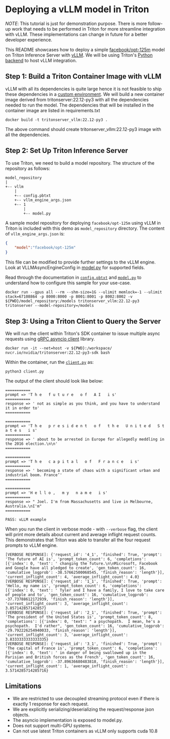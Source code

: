 <!-- 
# Copyright 2023, NVIDIA CORPORATION & AFFILIATES. All rights reserved.
#
# Redistribution and use in source and binary forms, with or without
# modification, are permitted provided that the following conditions
# are met:
#  * Redistributions of source code must retain the above copyright
#    notice, this list of conditions and the following disclaimer.
#  * Redistributions in binary form must reproduce the above copyright
#    notice, this list of conditions and the following disclaimer in the
#    documentation and/or other materials provided with the distribution.
#  * Neither the name of NVIDIA CORPORATION nor the names of its
#    contributors may be used to endorse or promote products derived
#    from this software without specific prior written permission.
#
# THIS SOFTWARE IS PROVIDED BY THE COPYRIGHT HOLDERS ``AS IS'' AND ANY
# EXPRESS OR IMPLIED WARRANTIES, INCLUDING, BUT NOT LIMITED TO, THE
# IMPLIED WARRANTIES OF MERCHANTABILITY AND FITNESS FOR A PARTICULAR
# PURPOSE ARE DISCLAIMED.  IN NO EVENT SHALL THE COPYRIGHT OWNER OR
# CONTRIBUTORS BE LIABLE FOR ANY DIRECT, INDIRECT, INCIDENTAL, SPECIAL,
# EXEMPLARY, OR CONSEQUENTIAL DAMAGES (INCLUDING, BUT NOT LIMITED TO,
# PROCUREMENT OF SUBSTITUTE GOODS OR SERVICES; LOSS OF USE, DATA, OR
# PROFITS; OR BUSINESS INTERRUPTION) HOWEVER CAUSED AND ON ANY THEORY
# OF LIABILITY, WHETHER IN CONTRACT, STRICT LIABILITY, OR TORT
# (INCLUDING NEGLIGENCE OR OTHERWISE) ARISING IN ANY WAY OUT OF THE USE
# OF THIS SOFTWARE, EVEN IF ADVISED OF THE POSSIBILITY OF SUCH DAMAGE.
-->


# Deploying a vLLM model in Triton

*NOTE*: This tutorial is just for demonstration purpose. There is more follow-up work
that needs to be performed in Triton for more streamline integration with vLLM. 
These implementations can change in future for a better developer experience.

This README showcases how to deploy a simple [facebook/opt-125m](https://huggingface.co/facebook/opt-125m) model on Triton Inference Server with [vLLM](https://github.com/vllm-project/vllm). We will be using Triton's [Python backend](https://github.com/triton-inference-server/python_backend) to host vLLM integration.

## Step 1: Build a Triton Container Image with vLLM

vLLM with all its dependencies is quite large hence it is not feasible to ship these dependencies in a [custom environment](https://github.com/triton-inference-server/python_backend#creating-custom-execution-environments).
We will build a new container image derived from tritonserver:22.12-py3 with all the dependencies needed to run the model.
The dependencies that will be installed in the container image are listed in requirements.txt

```
docker build -t tritonserver_vllm:22.12-py3 .
```

The above command should create tritonserver_vllm:22.12-py3 image with all the dependencies.

## Step 2: Set Up Triton Inference Server

To use Triton, we need to build a model repository. The structure of the repository as follows:
```
model_repository
|
+-- vllm
    |
    +-- config.pbtxt
    +-- vllm_engine_args.json
    +-- 1
        |
        +-- model.py
```

A sample model repository for deploying `facebook/opt-125m` using vLLM in Triton is included with this demo as `model_repository` directory. The content of `vllm_engine_args.json` is:

```json
{
    "model":"facebook/opt-125m"
}
```
This file can be modified to provide further settings to the vLLM engine. Look at VLLMAsyncEngineConfig in [model.py](model_repository/vllm/1/model.py) for supported fields.

Read through the documentation in [`config.pbtxt`](model_repository/vllm/config.pbtxt) and [`model.py`](model_repository/vllm/1/model.py) to
understand how to configure this sample for your use-case.


```
docker run --gpus all --rm --shm-size=1G --ulimit memlock=-1 --ulimit stack=67108864 -p 8000:8000 -p 8001:8001 -p 8002:8002 -v ${PWD}/model_repository:/models tritonserver_vllm:22.12-py3 tritonserver --model-repository=/models
```



## Step 3: Using a Triton Client to Query the Server

We will run the client within Triton's SDK container to issue multiple async requests using
[gRPC asyncio client](https://github.com/triton-inference-server/client/blob/main/src/python/library/tritonclient/grpc/aio/__init__.py)
library.

```
docker run -it --net=host -v ${PWD}:/workspace/ nvcr.io/nvidia/tritonserver:22.12-py3-sdk bash
```

Within the container, run the [`client.py`](client.py) as:

```
python3 client.py

```

The output of the client should look like below:
```
===========
prompt => 'T h e   f u t u r e   o f   A I   i s'
===========
response => ' not as simple as you think, and you have to understand it in order to'
=========== 

===========
prompt => 'T h e   p r e s i d e n t   o f   t h e   U n i t e d   S t a t e s   i s'
===========
response => ' about to be arrested in Europe for allegedly meddling in the 2016 election.\n\n'
=========== 

===========
prompt => 'T h e   c a p i t a l   o f   F r a n c e   i s'
===========
response => ' becoming a state of chaos with a significant urban and industrial boom. France’'
=========== 

===========
prompt => 'H e l l o ,   m y   n a m e   i s'
===========
response => " Joel. I'm from Massachusetts and live in Melbourne, Australia.\nI'm"
=========== 

PASS: vLLM example

```

When you run the client in verbose mode - with `--verbose` flag, the client will print more details about current and average inflight request counts. This demonstrates that Triton was able to transfer all the four request prompts to vLLM engine.

```
[VERBOSE RESPONSE]: {'request_id': '4_1', 'finished': True, 'prompt': 'The future of AI is', 'prompt_token_count': 6, 'completions': [{'index': 0, 'text': ' changing the future.\n\nMicrosoft, Facebook and Google have all pledged to create', 'gen_token_count': 16, 'cumulative_logprob': -38.57662500068545, 'finish_reason': 'length'}], 'current_inflight_count': 4, 'average_inflight_count': 4.0}
[VERBOSE RESPONSE]: {'request_id': '1_1', 'finished': True, 'prompt': 'Hello, my name is', 'prompt_token_count': 6, 'completions': [{'index': 0, 'text': ' Tyler and I have a family, I love to take care of people and to', 'gen_token_count': 16, 'cumulative_logprob': -37.73788612172939, 'finish_reason': 'length'}], 'current_inflight_count': 3, 'average_inflight_count': 3.857142857142857}
[VERBOSE RESPONSE]: {'request_id': '2_1', 'finished': True, 'prompt': 'The president of the United States is', 'prompt_token_count': 8, 'completions': [{'index': 0, 'text': " a psychopath.  I mean, he's a psychopath.  I'd rather", 'gen_token_count': 16, 'cumulative_logprob': -29.792226254940033, 'finish_reason': 'length'}], 'current_inflight_count': 3, 'average_inflight_count': 3.8333333333333335}
[VERBOSE RESPONSE]: {'request_id': '3_1', 'finished': True, 'prompt': 'The capital of France is', 'prompt_token_count': 6, 'completions': [{'index': 0, 'text': ' in danger of being swallowed up in the Parisian and British forces as the French', 'gen_token_count': 16, 'cumulative_logprob': -37.89636680483818, 'finish_reason': 'length'}], 'current_inflight_count': 1, 'average_inflight_count': 3.5714285714285716}

```

## Limitations

- We are restricted to use decoupled streaming protocol even if there is exactly 1 response for each request.
- We are explicitly serializing/deserializing the request/response json objects.
- The asyncio implementation is exposed to model.py.
- Does not support multi-GPU systems.
- Can not use latest Triton containers as vLLM only supports cuda 10.8
